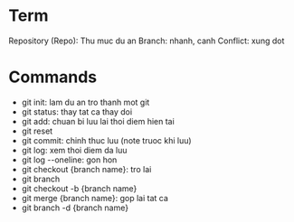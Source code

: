 # Term

Repository (Repo): Thu muc du an 
Branch: nhanh, canh
Conflict: xung dot 

# Commands

- git init: lam du an tro thanh mot git
- git status: thay tat ca thay doi
- git add: chuan bi luu lai thoi diem hien tai
- git reset
- git commit: chinh thuc luu (note truoc khi luu)
- git log: xem thoi diem da luu
- git log --oneline: gon hon
- git checkout {branch name}: tro lai 
- git branch
- git checkout -b {branch name}
- git merge {branch name}: gop lai tat ca
- git branch -d {branch name}